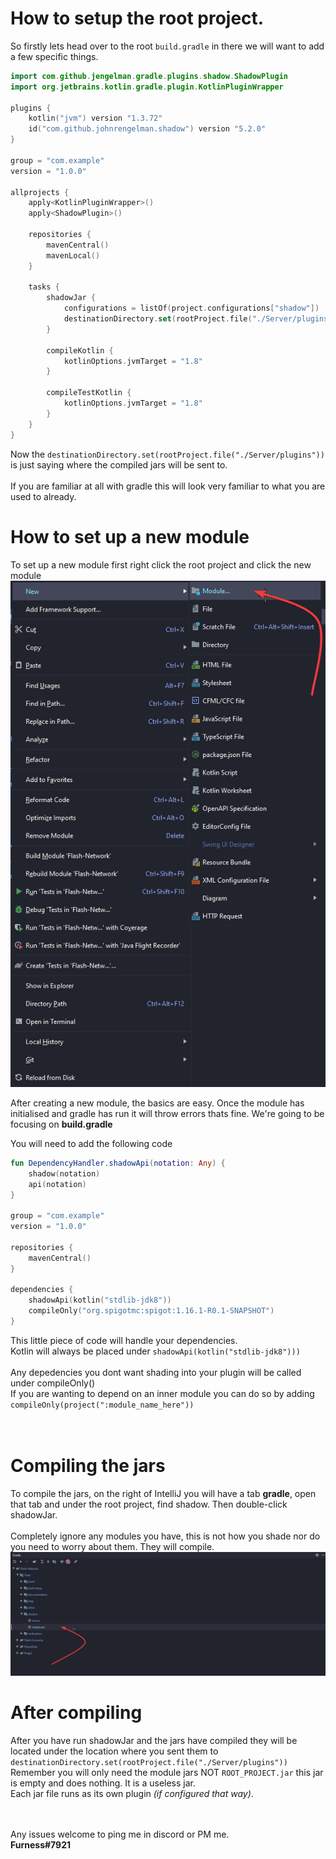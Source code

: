 # How to setup the root project.

So firstly lets head over to the root `build.gradle` in there we will want to add a few specific things.

```kotlin
import com.github.jengelman.gradle.plugins.shadow.ShadowPlugin
import org.jetbrains.kotlin.gradle.plugin.KotlinPluginWrapper

plugins {
    kotlin("jvm") version "1.3.72"
    id("com.github.johnrengelman.shadow") version "5.2.0"
}

group = "com.example"
version = "1.0.0"

allprojects {
    apply<KotlinPluginWrapper>()
    apply<ShadowPlugin>()

    repositories {
        mavenCentral()
        mavenLocal()
    }

    tasks {
        shadowJar {
            configurations = listOf(project.configurations["shadow"])
            destinationDirectory.set(rootProject.file("./Server/plugins"))
        }

        compileKotlin {
            kotlinOptions.jvmTarget = "1.8"
        }

        compileTestKotlin {
            kotlinOptions.jvmTarget = "1.8"
        }
    }
}
```
Now the `destinationDirectory.set(rootProject.file("./Server/plugins"))` is just saying where the compiled jars will be sent to.
<br>
<br>
If you are familiar at all with gradle this will look very familiar to what you are used to already.

# How to set up a new module

To set up a new module first right click the root project and click the new module
![](git-cache/h7PqQcjUIX.png)<br>

After creating a new module, the basics are easy. Once the module has initialised and gradle has run it will throw errors thats fine. We're going to be focusing on **build.gradle** 

You will need to add the following code 
```kotlin
fun DependencyHandler.shadowApi(notation: Any) {
    shadow(notation)
    api(notation)
}

group = "com.example"
version = "1.0.0"

repositories {
    mavenCentral()
}

dependencies {
    shadowApi(kotlin("stdlib-jdk8"))
    compileOnly("org.spigotmc:spigot:1.16.1-R0.1-SNAPSHOT")
}
```

This little piece of code will handle your dependencies. 
<br>
Kotlin will always be placed under `shadowApi(kotlin("stdlib-jdk8")))`
<br>
<br>
Any depedencies you dont want shading into your plugin will be called under compileOnly()
<br>
If you are wanting to depend on an inner module you can do so by adding `compileOnly(project(":module_name_here"))`
<br>
<br>
<br>
# Compiling the jars

To compile the jars, on the right of IntelliJ you will have a tab **gradle**, open that tab and under the root project, find shadow. Then double-click shadowJar.
<br>
<br>
Completely ignore any modules you have, this is not how you shade nor do you need to worry about them. They will compile.
![Image of the shadowJar location](git-cache/V2HGLUbuAI.png)<br>

# After compiling

After you have run shadowJar and the jars have compiled they will be located under the location where you sent them to `destinationDirectory.set(rootProject.file("./Server/plugins"))`
<br>
Remember you will only need the module jars NOT `ROOT_PROJECT.jar` this jar is empty and does nothing. It is a useless jar.
<br>
Each jar file runs as its own plugin *(if configured that way)*.
<br>
<br>
<br>

Any issues welcome to ping me in discord or PM me. <br> **Furness#7921**


